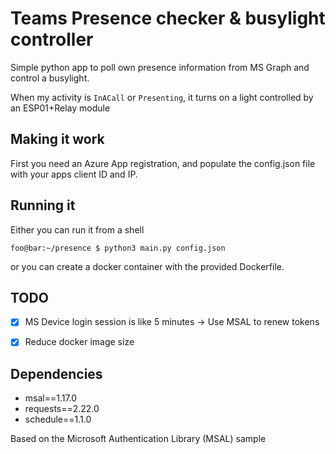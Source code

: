 # Teams Presence checker & busylight controller
Simple python app to poll own presence information from MS Graph and control a busylight.

When my activity is `InACall` or `Presenting`, it turns on a light controlled by an ESP01+Relay module

## Making it work
First you need an Azure App registration, and populate the config.json file with your apps client ID and IP.

## Running it

Either you can run it from a shell

```console
foo@bar:~/presence $ python3 main.py config.json
```

or you can create a docker container with the provided Dockerfile.

## TODO
- [x] MS Device login session is like 5 minutes -> Use MSAL to renew tokens
- [x] Reduce docker image size


## Dependencies
- msal==1.17.0
- requests==2.22.0
- schedule==1.1.0


Based on the Microsoft Authentication Library (MSAL) sample
